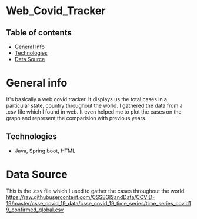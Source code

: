 # Web_Covid_Tracker

## Table of contents
* [General Info](#general-info)
* [Technologies](#technologies)
* [Data Source](#data-source)

# General info
It's basically a web covid tracker. It displays us the total cases in a particular state, country throughout the world.
I gathered the data from a .csv file which I found in web. It even helped me to plot the cases on the graph and represent the comparision with previous years.

## Technologies
* Java, Spring boot, HTML

# Data Source
This is the .csv file which I used to gather the cases throughout the world
https://raw.githubusercontent.com/CSSEGISandData/COVID-19/master/csse_covid_19_data/csse_covid_19_time_series/time_series_covid19_confirmed_global.csv
